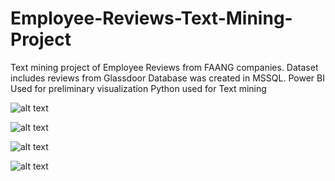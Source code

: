 # Employee-Reviews-Text-Mining-Project
Text mining project of Employee Reviews from FAANG companies. Dataset includes reviews from Glassdoor
Database was created in MSSQL.
Power BI Used for preliminary visualization
Python used for Text mining

![alt text](/FAANGEmployeeDB.png)

![alt text](/comparison_of_overall_ratings.png)

![alt text](/apple_summary.png)

![alt text](/training.png)
